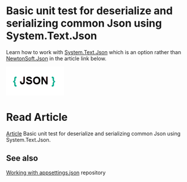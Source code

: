 # Basic unit test for deserialize and serializing common Json using System.Text.Json

Learn how to work with [System.Text.Json](https://docs.microsoft.com/en-us/dotnet/api/system.text.json?view=net-5.0) which is an option rather than [NewtonSoft.Json](https://www.newtonsoft.com/json) in the article link below.

![img](assets/title_1.png)

# Read Article

[Article](https://github.com/karenpayneoregon/unit-test-json/blob/master/article_1.md) Basic unit test for deserialize and serializing common Json using System.Text.Json.

## See also

[Working with appsettings.json](https://github.com/karenpayneoregon/appsettings-basics/tree/AccessSqEntity) repository

